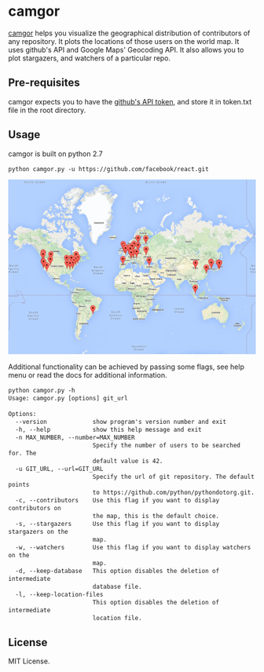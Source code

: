 
# camgor

[camgor](https://github.com/PiyushDeshmukh/camgor) helps you visualize the geographical distribution of contributors of any repository.
It plots the locations of those users on the world map. It uses github's API and Google Maps' Geocoding API. It also allows you to
plot stargazers, and watchers of a particular repo.

## Pre-requisites

camgor expects you to have the [github's API token](https://github.com/settings/tokens/new), and store it in token.txt file in the
root directory.

## Usage
camgor is built on python 2.7

    python camgor.py -u https://github.com/facebook/react.git

![reactjs map](/images/reactmap.png)

Additional functionality can be achieved by passing some flags, see help menu or read the docs for additional information.

    python camgor.py -h
    Usage: camgor.py [options] git_url

    Options:
      --version             show program's version number and exit
      -h, --help            show this help message and exit
      -n MAX_NUMBER, --number=MAX_NUMBER
                            Specify the number of users to be searched for. The
                            default value is 42.
      -u GIT_URL, --url=GIT_URL
                            Specify the url of git repository. The default points
                            to https://github.com/python/pythondotorg.git.
      -c, --contributors    Use this flag if you want to display contributors on
                            the map, this is the default choice.
      -s, --stargazers      Use this flag if you want to display stargazers on the
                            map.
      -w, --watchers        Use this flag if you want to display watchers on the
                            map.
      -d, --keep-database   This option disables the deletion of intermediate
                            database file.
      -l, --keep-location-files
                            This option disables the deletion of intermediate
                            location file.


 ## License
MIT License.
